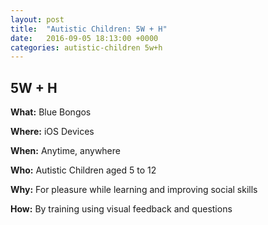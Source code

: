 ```yaml
---
layout: post
title:  "Autistic Children: 5W + H"
date:   2016-09-05 18:13:00 +0000
categories: autistic-children 5w+h
---
```


## 5W + H

**What:** Blue Bongos

**Where:** iOS Devices

**When:** Anytime, anywhere

**Who:** Autistic Children aged 5 to 12

**Why:** For pleasure while learning and improving social skills

**How:** By training using visual feedback and questions
